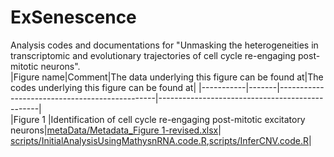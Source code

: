 # ExSenescence
Analysis codes and documentations for "Unmasking the heterogeneities in transcriptomic and evolutionary trajectories of cell cycle re-engaging post-mitotic neurons".     
|Figure name|Comment|The data underlying this figure can be found at|The codes underlying this figure can be found at|
|-----------|-------|-----------------------------------------------|------------------------------------------------|    
|Figure 1   |Identification of cell cycle re-engaging post-mitotic excitatory neurons|[metaData/Metadata_Figure 1-revised.xlsx](https://github.com/KimChow-Lab/ExSenescence/blob/main/metaData/Metadata_Figure%201%20-%20revised.xlsx)| [scripts/InitialAnalysisUsingMathysnRNA.code.R](https://github.com/KimChow-Lab/ExSenescence/blob/main/scripts/InitialAnalysisUsingMathysnRNA.code.R),[scripts/InferCNV.code.R](https://github.com/KimChow-Lab/ExSenescence/blob/main/scripts/InferCNV.code.R)|         

